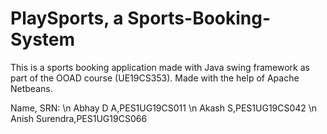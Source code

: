 # PlaySports, a Sports-Booking-System

This is a sports booking application made with Java swing framework as part of the OOAD course (UE19CS353).
Made with the help of Apache Netbeans.

Name, SRN: \n
Abhay D A,PES1UG19CS011 \n
Akash S,PES1UG19CS042 \n
Anish Surendra,PES1UG19CS066 
